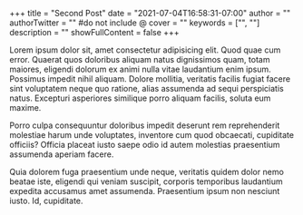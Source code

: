+++
title = "Second Post"
date = "2021-07-04T16:58:31-07:00"
author = ""
authorTwitter = "" #do not include @
cover = ""
keywords = ["", ""]
description = ""
showFullContent = false
+++

Lorem ipsum dolor sit, amet consectetur adipisicing elit. Quod quae cum error. Quaerat quos doloribus aliquam natus dignissimos quam, totam maiores, eligendi dolorum ex animi nulla vitae laudantium enim ipsum.
Possimus impedit nihil aliquam. Dolore mollitia, veritatis facilis fugiat facere sint voluptatem neque quo ratione, alias assumenda ad sequi perspiciatis natus. Excepturi asperiores similique porro aliquam facilis, soluta eum maxime.

Porro culpa consequuntur doloribus impedit deserunt rem reprehenderit molestiae harum unde voluptates, inventore cum quod obcaecati, cupiditate officiis? Officia placeat iusto saepe odio id autem molestias praesentium assumenda aperiam facere.

Quia dolorem fuga praesentium unde neque, veritatis quidem dolor nemo beatae iste, eligendi qui veniam suscipit, corporis temporibus laudantium expedita accusamus amet assumenda. Praesentium ipsum non nesciunt iusto. Id, cupiditate.
